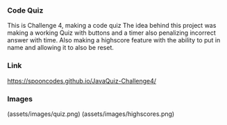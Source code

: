 ### Code Quiz
This is Challenge 4, making a code quiz
The idea behind this project was making a working Quiz with buttons and a timer also penalizing incorrect answer with time.
Also making a highscore feature with the ability to put in name and allowing it to also be reset.

### Link
https://spooncodes.github.io/JavaQuiz-Challenge4/

### Images
(assets/images/quiz.png)
(assets/images/highscores.png)
